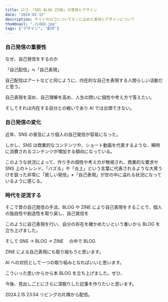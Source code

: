 ```yaml
---
title: ロゴ 「SNS BLOG ZINE」の意味とデザイン
date: "2024-02-15"
description: サイトのロゴについてそこに込めた意味とデザインについて
thumbnail: "./LOGO.jpg"
tags: ["デザイン", "創作"]
---
```


### 自己発信の重要性

なぜ、自己発信をするのか

「自己配信」≒「自己表現」

自己配信はアートなどと同じように、内在的な自己を表現する人間らしい活動だと思う。

自己表現を深め、自己理解を高め、人生の問いに個性や考え方で答えたい。

そしてそれは内在する自分との戦いであり AI では台頭できない。

### 自己発信の変化

近年、SNS の普及により個人の自己発信が容易になった。

しかし、SNS は商業的なコンテンツや、ショート動画を代表するような、瞬時に消費されるコンテンツが増加する傾向になっている。

このような状況によって、作り手の個性や考え方が無視され、商業的な要求や SNS 上のトレンド、「バズる」や「炎上」という言葉に代表されるような大衆うけを狙った非常に「貧しい発信」≠「自己表現」が世の中に溢れる状況になっているように感じる。

### 時代を逆流する

そこで昔の自己発信の手法、BLOG や ZINE により自己表現をすることで、個人の独自性や創造性を取り戻し、自己発信を

このように自己表現を行い、自分の存在を確かめたいという重いから BLOG を立ち上げました。

そして SNS → BLOG → ZINE 　の中で BLOG

ZINE による自己表現にも取り組もうと思います。

AI への対抗として一つの取り組みとなればいいと思います。

こういった思いからから本 BLOG を立ち上げました。ぜひ、

今後、見出しごとにさらに深掘りした記事を作りたいと思います。

2024.2.15 23:54 リビングの片隅から配信。

